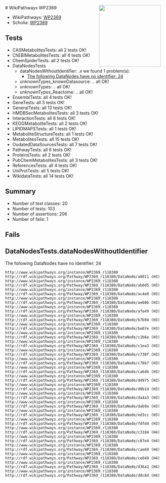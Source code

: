 <img style="float: right; width: 200px" src="https://upload.wikimedia.org/wikipedia/commons/thumb/8/83/Wplogo_with_text_500.png/640px-Wplogo_with_text_500.png" />
# WikiPathways WP2369

* WikiPathways: [WP2369](https://new.wikipathways.org/pathways/WP2369)
* Scholia: [WP2369](https://scholia.toolforge.org/wikipathways/WP2369)
## Tests
* CASMetabolitesTests: all 2 tests OK!
* ChEBIMetabolitesTests: all 4 tests OK!
* ChemSpiderTests: all 2 tests OK!
* DataNodesTests
    * dataNodesWithoutIdentifier: .x we found 1 problem(s):
        * [The following DataNodes have no identifier: 24](#8792c4b3)
    * unknownTypes_knownDatasource: .. all OK!
    * unknownTypes: .. all OK!
    * unknownTypes_Reactome: .. all OK!
* EnsemblTests: all 4 tests OK!
* GeneTests: all 3 tests OK!
* GeneralTests: all 13 tests OK!
* HMDBSecMetabolitesTests: all 3 tests OK!
* InteractionTests: all 8 tests OK!
* KEGGMetaboliteTests: all 2 tests OK!
* LIPIDMAPSTests: all 1 tests OK!
* MetaboliteStructureTests: all 1 tests OK!
* MetabolitesTests: all 15 tests OK!
* OudatedDataSourcesTests: all 7 tests OK!
* PathwayTests: all 6 tests OK!
* ProteinsTests: all 2 tests OK!
* PubChemMetabolitesTests: all 3 tests OK!
* ReferencesTests: all 4 tests OK!
* UniProtTests: all 5 tests OK!
* WikidataTests: all 14 tests OK!


## Summary

* Number of test classes: 20
* Number of tests: 103
* Number of assertions: 206
* Number of fails: 1

## Fails

<a name="8792c4b3" />

## DataNodesTests.dataNodesWithoutIdentifier

The following DataNodes have no identifier: 24
```
http://www.wikipathways.org/instance/WP2369_r118380 http://rdf.wikipathways.org/Pathway/WP2369_r118380/DataNode/a0011 (H3)
http://www.wikipathways.org/instance/WP2369_r118380 http://rdf.wikipathways.org/Pathway/WP2369_r118380/DataNode/ab0d5 (H3)
http://www.wikipathways.org/instance/WP2369_r118380 http://rdf.wikipathways.org/Pathway/WP2369_r118380/DataNode/ac4e0 (H3)
http://www.wikipathways.org/instance/WP2369_r118380 http://rdf.wikipathways.org/Pathway/WP2369_r118380/DataNode/ae60b (H3)
http://www.wikipathways.org/instance/WP2369_r118380 http://rdf.wikipathways.org/Pathway/WP2369_r118380/DataNode/afe49 (H3)
http://www.wikipathways.org/instance/WP2369_r118380 http://rdf.wikipathways.org/Pathway/WP2369_r118380/DataNode/b7b94 (H3)
http://www.wikipathways.org/instance/WP2369_r118380 http://rdf.wikipathways.org/Pathway/WP2369_r118380/DataNode/be07e (H3)
http://www.wikipathways.org/instance/WP2369_r118380 http://rdf.wikipathways.org/Pathway/WP2369_r118380/DataNode/c1b6e (H3)
http://www.wikipathways.org/instance/WP2369_r118380 http://rdf.wikipathways.org/Pathway/WP2369_r118380/DataNode/c1ea3 (H3)
http://www.wikipathways.org/instance/WP2369_r118380 http://rdf.wikipathways.org/Pathway/WP2369_r118380/DataNode/c738f (H3)
http://www.wikipathways.org/instance/WP2369_r118380 http://rdf.wikipathways.org/Pathway/WP2369_r118380/DataNode/c78b7 (H3)
http://www.wikipathways.org/instance/WP2369_r118380 http://rdf.wikipathways.org/Pathway/WP2369_r118380/DataNode/ca6db (H3)
http://www.wikipathways.org/instance/WP2369_r118380 http://rdf.wikipathways.org/Pathway/WP2369_r118380/DataNode/d4975 (H3)
http://www.wikipathways.org/instance/WP2369_r118380 http://rdf.wikipathways.org/Pathway/WP2369_r118380/DataNode/d8b1d (H3)
http://www.wikipathways.org/instance/WP2369_r118380 http://rdf.wikipathways.org/Pathway/WP2369_r118380/DataNode/da4a3 (H3)
http://www.wikipathways.org/instance/WP2369_r118380 http://rdf.wikipathways.org/Pathway/WP2369_r118380/DataNode/dab9a (H3)
http://www.wikipathways.org/instance/WP2369_r118380 http://rdf.wikipathways.org/Pathway/WP2369_r118380/DataNode/ed3cc (H3)
http://www.wikipathways.org/instance/WP2369_r118380 http://rdf.wikipathways.org/Pathway/WP2369_r118380/DataNode/fdfd4 (H3)
http://www.wikipathways.org/instance/WP2369_r118380 http://rdf.wikipathways.org/Pathway/WP2369_r118380/DataNode/c3184 (H4)
http://www.wikipathways.org/instance/WP2369_r118380 http://rdf.wikipathways.org/Pathway/WP2369_r118380/DataNode/c87e4 (H4)
http://www.wikipathways.org/instance/WP2369_r118380 http://rdf.wikipathways.org/Pathway/WP2369_r118380/DataNode/cae69 (H4)
http://www.wikipathways.org/instance/WP2369_r118380 http://rdf.wikipathways.org/Pathway/WP2369_r118380/DataNode/ce049 (H4)
http://www.wikipathways.org/instance/WP2369_r118380 http://rdf.wikipathways.org/Pathway/WP2369_r118380/DataNode/d36a2 (H4)
http://www.wikipathways.org/instance/WP2369_r118380 http://rdf.wikipathways.org/Pathway/WP2369_r118380/DataNode/d8c8d (H4)
```

